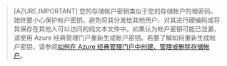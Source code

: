 >[AZURE.IMPORTANT] 您的存储帐户密钥类似于您的存储帐户的根密码。始终要小心保护帐户密钥。避免将其分发给其他用户、对其进行硬编码或将其保存在其他人可以访问的纯文本文件中。如果认为帐户密钥可能已泄漏，请使用 Azure 经典管理门户重新生成帐户密钥。若要了解如何重新生成帐户密钥，请参阅[如何在 Azure 经典管理门户中创建、管理或删除存储帐户](/documentation/articles/storage-create-storage-account#manage-your-storage-account)。

<!---HONumber=Mooncake_0516_2016-->